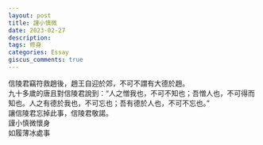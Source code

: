 ```yaml
---
layout: post
title: 謹小慎微
date: 2023-02-27
description:
tags: 修身
categories: Essay
giscus_comments: true
---
```

信陵君竊符救趙後，趙王自迎於郊，不可不謂有大德於趙。  
九十多歲的唐且對信陵君說到：“人之憎我也，不可不知也；吾憎人也，不可得而知也。人之有德於我也，不可忘也；吾有德於人也，不可不忘也。”  
讓信陵君忘掉此事，信陵君敬諾。  
謹小慎微懷身  
如履薄冰處事  
